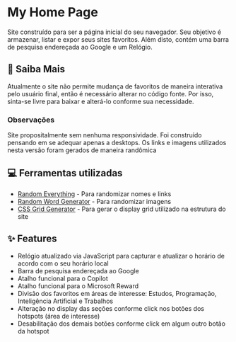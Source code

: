 # My Home Page

Site construído para ser a página inicial do seu navegador. Seu objetivo é armazenar, listar e expor seus sites favoritos.
Além disto, contém uma barra de pesquisa endereçada ao Google e um Relógio.

## 🔎 Saiba Mais

Atualmente o site não permite mudança de favoritos de maneira interativa pelo usuário final, então é necessário alterar no código fonte.
Por isso, sinta-se livre para baixar e alterá-lo conforme sua necessidade.

### Observações
Site propositalmente sem nenhuma responsividade. Foi construído pensando em se adequar apenas a desktops.
Os links e imagens utilizados nesta versão foram gerados de maneira randômica

## 💻 Ferramentas utilizadas

- [Random Everything](https://marketplace.visualstudio.com/items?itemName=helixquar.randomeverything) - Para randomizar nomes e links
- [Random Word Generator](https://randomwordgenerator.com/picture.php) - Para randomizar imagens
- [CSS Grid Generator](https://cssgrid-generator.netlify.app/) - Para gerar o display grid utilizado na estrutura do site


## ✨ Features

- Relógio atualizado via JavaScript para capturar e atualizar o horário de acordo com o seu horário local
- Barra de pesquisa endereçada ao Google
- Atalho funcional para o Copilot
- Atalho funcional para o Microsoft Reward
- Divisão dos favoritos em áreas de interesse: Estudos, Programação, Inteligência Artificial e Trabalhos
- Alteração no display das seções conforme click nos botões dos hotspots (área de interesse)
- Desabilitação dos demais botões conforme click em algum outro botão da hotspot

